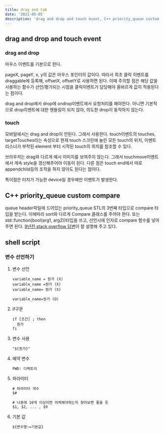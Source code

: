 ```yaml
---
title: drag and tab
date: '2021-05-05'
description: 'drag and drop and touch event, C++ priority_queue custom compare, shell script'
---
```


## drag and drop and touch event

### drag and drop

마우스 이벤트를 기본으로 한다.

pageX, pageY, x, y의 값은 마우스 포인터의 값이다. 따라서 최초 클릭 이벤트를 draggable에 등록해, offsetX, offsetY로 사용하면 된다. 이때 주의할 점은 해당 값을 사용하는 함수가 선언/평가되는 시점을 클릭이벤트가 담당해야 올바르게 값이 적용된다는 점이다.

drag and drop에서 drop에 ondrop이벤트에서 요청처리를 해야한다. 아니면 기본적으로 drop이벤트에 대한 헨들링이 되지 않아, 의도한 drop이 동작하지 않는다.

### touch

모바일에서는 drag and drop이 안된다. 그래서 사용한다. touch이벤트의 touches, targetTouches라는 속성으로 현재 touch 스크린에 눌린 모든 touch의 위치, 이벤트 리스너가 부착된 element 부터 시작된 touch의 위치를 참조할 수 있다.

브라우저는 drag와 다르게 예시 이미지를 보여주지 않는다. 그래서 touchmove이벤트에서 계속 style을 갱신해주어야 이동이 된다. 다른 점은 touch end에서 따로 appendchild등의 조작을 하지 않아도 된다는 점이다.

특이점은 터치가 가능한 device일 경우에만 이벤트가 발생한다.

## C++ priority_queue custom compare

queue header파일에 드어있는 priority_queue STL의 3번째 타입으로 compare 타입을 받는다. 이에따라 sort와 다르게 Compare 클래스를 주어야 한다. 또는 std::function(bool(arg1, arg2))타입을 쓰고, 선언시에 인자로 compare 함수를 넣어주면 된다. [9년전 stack overflow 답변](https://stackoverflow.com/a/16111402)이 잘 설명해 주고 있다.

## shell script

### 변수 선언하기

1. 변수 선언

   ```shell
   variable_name = 뭔가 (X)
   variable_name =뭔가 (X)
   variable_name= 뭔가 (X)

   variable_name=뭔가 (O)
   ```

1. if구문

   ```shell
   if [조건] ; then
     뭔가
   fi
   ```

1. 변수 사용

   ```shell
   "${뭔가}"
   ```

1. 예약 변수

   ```shell
   PWD: 디렉토리
   ```

1. 파라미터

   ```shell
   # 파라미터 개수
   $#

   # 나중에 10개 이상이면 어케해야하는지 찾아보면 좋을 듯
   $1, $2, ... , $9
   ```

1. 기본 값

   ```shell
   ${변수명:=기본값}
   ```
